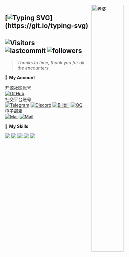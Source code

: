 <!-- background image -->
<img align="right" src="https://ghproxy.com/https://raw.githubusercontent.com/KomoriDev/KomoriDev/main/src/image.jpg" width='45%' alt="老婆">

[![Typing SVG](https://readme-typing-svg.herokuapp.com?size=25&duration=2500&color=8C43EA&vCenter=true&width=200&height=40&lines=Hi+there+%F0%9F%91%8B%F0%9F%8F%BB;I'm+Komorebi.)](https://git.io/typing-svg)
---

<!-- Section : Visitors & last-commit & followers -->
![Visitors](https://count.getloli.com/get/@:KomoriDev)  
![lastcommit](https://img.shields.io/github/last-commit/KomoriDev/KomoriDev?logo=GitHub&style=flat-square)
![followers](https://img.shields.io/github/followers/KomoriDev?logo=Github&style=flat-square)
-----

>_Thanks to time, thank you for all the encounters._ <br>
<!-- @deprecated : Updated
    >**承蒙时光不弃，感谢一切相遇** <br>
    >_Thanks to time, thank you for all the encounters._
-->

📱 **My Account**


<!-- tags -->
开源社区账号 <br>
[![GitHub](https://img.shields.io/badge/GitHub-Komorebi-FF6A6A?style=flat-square&logo=github)](https://github.com/KomoriDev)
<br> 
社交平台账号 <br>
[![Telegram](https://img.shields.io/badge/Telegram-@KomoriDev-26A5E4?style=flat-square&logo=telegram)](https://t.me/KomoriDev)
[![Discord](https://img.shields.io/badge/Discord-@Komorebi-5A67F2?style=flat-square&logo=discord)](https://discord.com/channels/@komorebi_23)
[![Bilibili](https://img.shields.io/badge/Bilibili-@KomoriDev-FC88A9?style=flat-square&logo=bilibili)](https://space.bilibili.com/2019044357)
[![QQ](https://img.shields.io/badge/QQ-@蓝桉-2283FF?style=flat-square&logo=QQ)](http://wpa.qq.com/msgrd?v=3&uin=2740324073&site=qq&menu=yes)
<br>
电子邮箱 <br>
[![Mail](https://img.shields.io/badge/GMail-mute231010@gmail.com-EA4335?style=flat-square&logo=gmail)](mailto:mute231010@gmail.com)
[![Mail](https://img.shields.io/badge/QQMail-mute23@qq.com-EA4335?style=flat-square)](mailto:mute23@qq.com)


🌟 **My Skills** 

![](https://img.shields.io/badge/-Python-3e74a2?style=flat-square&logo=Python&logoColor=fff)
![](https://img.shields.io/badge/-TypeScript-3178c6?style=flat-square&logo=typescript&logoColor=fff)
![](https://img.shields.io/badge/-Node.js-339933?style=flat-square&logo=Node.js&logoColor=fff)
![](https://img.shields.io/badge/-Vue-4fc08d?style=flat-square&logo=Vue.js&logoColor=fff)
![](https://img.shields.io/badge/-Photoshop-31a8ff?style=flat-square&logo=adobe-photoshop&logoColor=fff)
